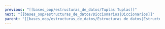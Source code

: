 ```yaml
---
previous: "[[bases_oop/estructuras_de_datos/Tuplas|Tuplas]]"
next: "[[bases_oop/estructuras_de_datos/Diccionarios|Diccionarios]]"
parent: "[[bases_oop/estructuras_de_datos/Estructuras de datos|Estructuras de datos]]"
---
```


